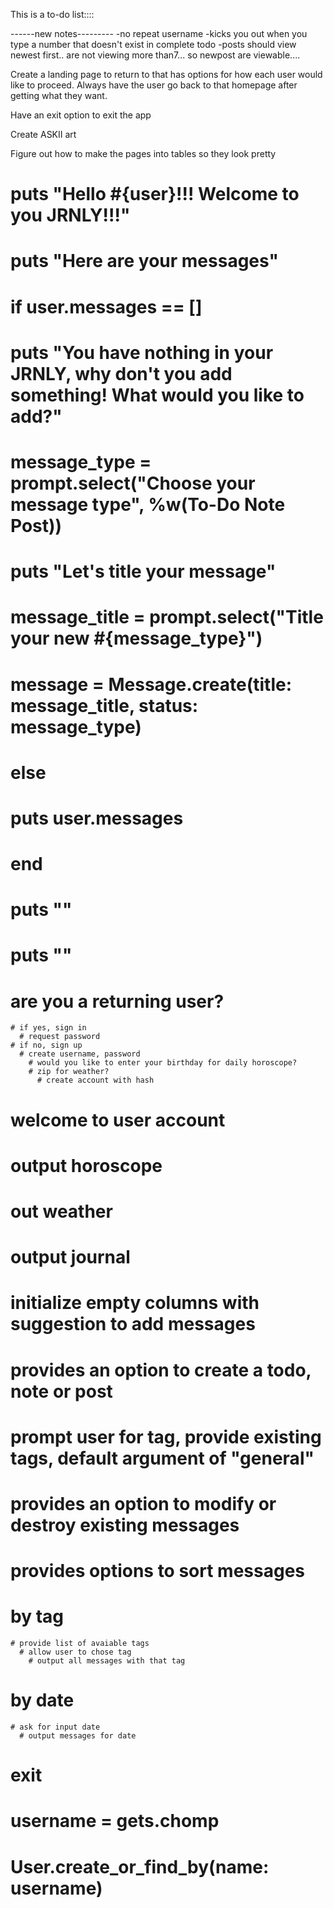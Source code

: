This is a to-do list::::

------new notes---------
-no repeat username
-kicks you out when you type a number that doesn't exist in complete todo
-posts should view newest first.. are not viewing more than7... so newpost are viewable....






Create a landing page to return to that has options for how each user would like to proceed. Always have the user go back to that homepage after getting what they want. 

Have an exit option to exit the app

Create ASKII art 

Figure out how to make the pages into tables so they look pretty

# puts "Hello #{user}!!! Welcome to you JRNLY!!!"
# puts "Here are your messages"
# if user.messages == []
#     puts "You have nothing in your JRNLY, why don't you add something! What would you like to add?"
#     message_type = prompt.select("Choose your message type", %w(To-Do Note Post))
#     puts "Let's title your message"
#     message_title = prompt.select("Title your new #{message_type}")
#     message = Message.create(title: message_title, status: message_type)

# else 
#     puts user.messages
# end
# puts ""
# puts ""

 

  # are you a returning user?
    # if yes, sign in
      # request password
    # if no, sign up
      # create username, password
        # would you like to enter your birthday for daily horoscope?
        # zip for weather?
          # create account with hash

# welcome to user account
# output horoscope
# out weather
# output journal
  # initialize empty columns with suggestion to add messages

# provides an option to create a todo, note or post
  # prompt user for tag, provide existing tags, default argument of "general"
# provides an option to modify or destroy existing messages
  #


# provides options to sort messages
  # by tag
    # provide list of avaiable tags
      # allow user to chose tag
        # output all messages with that tag
  # by date
    # ask for input date
      # output messages for date

# exit

# username = gets.chomp

# User.create_or_find_by(name: username)

